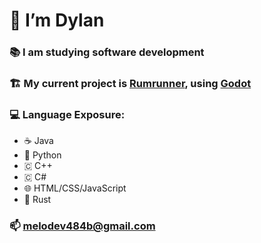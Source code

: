 # 👋 I’m Dylan

### 📚 I am studying software development

### 🏗️ My current project is [Rumrunner](https://github.com/melo484b/rumrunner), using [Godot](https://godotengine.org/)

### 💻 Language Exposure:
- ☕ Java
- 🐍 Python
- 🇨 C++
- 🇨 C#
- 🌐 HTML/CSS/JavaScript
- 🦀 Rust

### 📫 melodev484b@gmail.com
